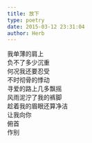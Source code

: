 ```yaml
---  
title: 放下  
type: poetry  
date: 2015-03-12 23:31:04  
author: Herb    
---  
```

我单薄的肩上  
负不了多少沉重  
何况我还要忍受  
不时彻骨的悸动  
寻爱的路上几多飘摇  
风雨泥泞了我的裤脚  
趁着我的眉眼还算净洁  
让我向你  
俯首  
作别